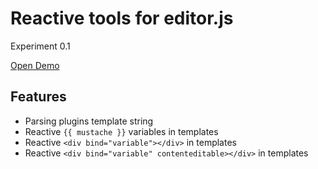 # Reactive tools for editor.js

Experiment 0.1

[Open Demo](dist/index.html)

## Features

- Parsing plugins template string
- Reactive `{{ mustache }}` variables in templates
- Reactive `<div bind="variable"></div>` in templates
- Reactive `<div bind="variable" contenteditable></div>` in templates
